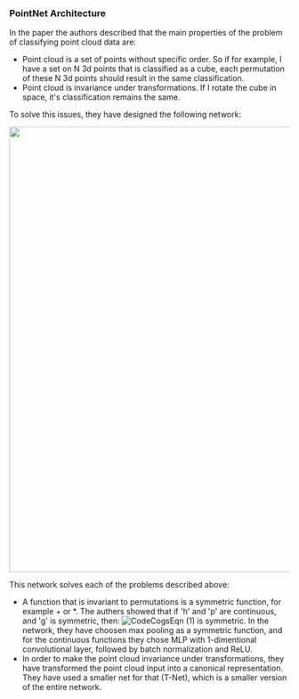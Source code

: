 ### PointNet Architecture
In the paper the authors described that the main properties of the problem of classifying point cloud data are:
- Point cloud is a set of points without specific order. So if for example, I have a set on N 3d points that is classified as a cube, each permutation of these N 3d points should result in the same classification.
- Point cloud is invariance under transformations. If I rotate the cube in space, it's classification remains the same.

To solve this issues, they have designed the following network:
<p align="center">
  <img width="800" src="https://user-images.githubusercontent.com/35609587/135868713-00d221e7-774e-4d01-9a75-25351798d99f.PNG">
</p>


This network solves each of the problems described above:
- A function that is invariant to permutations is a symmetric function, for example + or *. The authers showed that if 'h' and 'p' are continuous, and 'g' is symmetric, then: ![CodeCogsEqn (1)](https://user-images.githubusercontent.com/35609587/135869088-4fcafd8d-937c-4dcf-810b-59584154964c.gif) 
is symmetric. In the network, they have choosen max pooling as a symmetric function, and for the continuous functions they chose MLP with 1-dimentional convolutional layer, followed by batch normalization and ReLU.
- In order to make the point cloud invariance under transformations, they have transformed the point cloud input into a canonical representation. They have used a smaller net for that (T-Net), which is a smaller version of the entire network.

